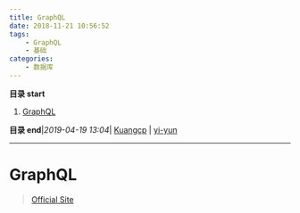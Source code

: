 ```yaml
---
title: GraphQL
date: 2018-11-21 10:56:52
tags: 
    - GraphQL
    - 基础
categories: 
    - 数据库
---
```


**目录 start**
 
1. [GraphQL](#graphql)

**目录 end**|_2019-04-19 13:04_| [Kuangcp](https://github.com/Kuangcp/Note) | [yi-yun](https://github.com/yi-yun/Memo)
****************************************
# GraphQL
> [Official Site](https://graphql.org)

